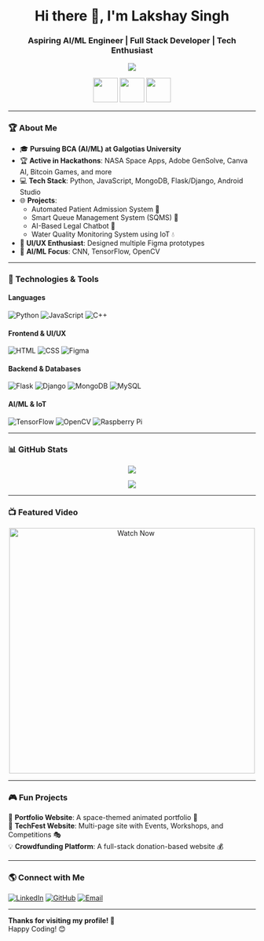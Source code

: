 <h1 align="center">Hi there 👋, I'm Lakshay Singh</h1>
<h3 align="center">Aspiring AI/ML Engineer | Full Stack Developer | Tech Enthusiast</h3>

<p align="center">
  <img src="https://readme-typing-svg.herokuapp.com?font=Fira+Code&weight=600&pause=1000&color=F7F7F7&center=true&vCenter=true&random=false&width=600&lines=Passionate+about+AI%2FML+and+Development;Hackathon+Participant+%7C+Open+Source+Contributor;Full+Stack+Developer+%7C+Tech+Explorer;Building+Smart+Solutions+for+the+Future" />
</p>

<p align="center">
  <img src="https://media.giphy.com/media/3o7abldj0b3rxrZUxW/giphy.gif" width="50" height="50">
  <img src="https://media.giphy.com/media/3o7abldj0b3rxrZUxW/giphy.gif" width="50" height="50">
  <img src="https://media.giphy.com/media/3o7abldj0b3rxrZUxW/giphy.gif" width="50" height="50">
</p>

---

### 🏆 About Me

- 🎓 **Pursuing BCA (AI/ML) at Galgotias University**
- 🏆 **Active in Hackathons**: NASA Space Apps, Adobe GenSolve, Canva AI, Bitcoin Games, and more
- 💻 **Tech Stack**: Python, JavaScript, MongoDB, Flask/Django, Android Studio
- 🌐 **Projects**:
  - Automated Patient Admission System 🏥  
  - Smart Queue Management System (SQMS) 🚀  
  - AI-Based Legal Chatbot 🤖  
  - Water Quality Monitoring System using IoT 💧  
- 🎨 **UI/UX Enthusiast**: Designed multiple Figma prototypes  
- 🤖 **AI/ML Focus**: CNN, TensorFlow, OpenCV  

---

### 🚀 Technologies & Tools  

#### **Languages**  
![Python](https://img.shields.io/badge/Python-3776AB?style=for-the-badge&logo=python&logoColor=white)
![JavaScript](https://img.shields.io/badge/JavaScript-F7DF1E?style=for-the-badge&logo=javascript&logoColor=black)
![C++](https://img.shields.io/badge/C%2B%2B-00599C?style=for-the-badge&logo=c%2B%2B&logoColor=white)

#### **Frontend & UI/UX**  
![HTML](https://img.shields.io/badge/HTML5-E34F26?style=for-the-badge&logo=html5&logoColor=white)
![CSS](https://img.shields.io/badge/CSS3-1572B6?style=for-the-badge&logo=css3&logoColor=white)
![Figma](https://img.shields.io/badge/Figma-F24E1E?style=for-the-badge&logo=figma&logoColor=white)

#### **Backend & Databases**  
![Flask](https://img.shields.io/badge/Flask-000000?style=for-the-badge&logo=flask&logoColor=white)
![Django](https://img.shields.io/badge/Django-092E20?style=for-the-badge&logo=django&logoColor=white)
![MongoDB](https://img.shields.io/badge/MongoDB-47A248?style=for-the-badge&logo=mongodb&logoColor=white)
![MySQL](https://img.shields.io/badge/MySQL-4479A1?style=for-the-badge&logo=mysql&logoColor=white)

#### **AI/ML & IoT**  
![TensorFlow](https://img.shields.io/badge/TensorFlow-FF6F00?style=for-the-badge&logo=tensorflow&logoColor=white)
![OpenCV](https://img.shields.io/badge/OpenCV-5C3EE8?style=for-the-badge&logo=opencv&logoColor=white)
![Raspberry Pi](https://img.shields.io/badge/Raspberry%20Pi-A22846?style=for-the-badge&logo=raspberrypi&logoColor=white)

---

### 📊 GitHub Stats  

<p align="center">
  <img src="https://github-readme-stats.vercel.app/api?username=MrStark65&show_icons=true&theme=radical" />
</p>

<p align="center">
  <img src="https://github-readme-streak-stats.herokuapp.com/?user=MrStark65&theme=dark" />
</p>

---

### 📺 Featured Video

<p align="center">
  <a href="https://www.youtube.com/watch?v=dQw4w9WgXcQ">
    <img src="https://img.youtube.com/vi/dQw4w9WgXcQ/0.jpg" alt="Watch Now" width="500" />
  </a>
</p>

---

### 🎮 Fun Projects  
🚀 **Portfolio Website**: A space-themed animated portfolio 🌌  
🎨 **TechFest Website**: Multi-page site with Events, Workshops, and Competitions 🎭  
💡 **Crowdfunding Platform**: A full-stack donation-based website 💰  

---

### 🌎 Connect with Me  

[![LinkedIn](https://img.shields.io/badge/LinkedIn-Lakshay%20Singh-blue?style=for-the-badge&logo=linkedin)](https://www.linkedin.com/in/lakshay-singh/)
[![GitHub](https://img.shields.io/badge/GitHub-MrStark65-black?style=for-the-badge&logo=github)](https://github.com/MrStark65)
[![Email](https://img.shields.io/badge/Email-lakshaysingh@example.com-red?style=for-the-badge&logo=gmail)](mailto:lakshaysingh@example.com)

---

**Thanks for visiting my profile! 🚀**  
Happy Coding! 😊  
